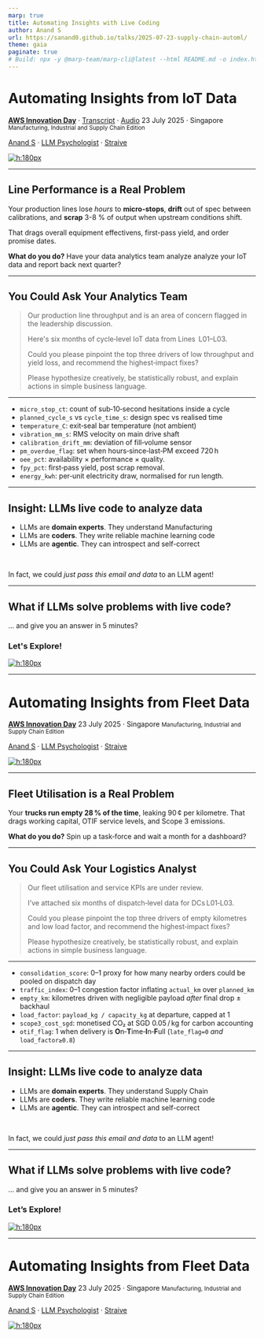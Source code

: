 ```yaml
---
marp: true
title: Automating Insights with Live Coding
author: Anand S
url: https://sanand0.github.io/talks/2025-07-23-supply-chain-automl/
theme: gaia
paginate: true
# Build: npx -y @marp-team/marp-cli@latest --html README.md -o index.html
---
```


<!-- _class: lead -->

# Automating Insights from IoT Data

[**AWS Innovation Day**](https://pages.awscloud.com/aws-mfg-industrial-suppy-chain-innovation-day.html) · [Transcript](https://github.com/sanand0/talks/blob/main/2025-07-23-supply-chain-automl/transcript.md) · [Audio](https://github.com/sanand0/talks/blob/main/2025-07-23-supply-chain-automl/audio.opus)
23 July 2025 · Singapore
<small>Manufacturing, Industrial and Supply Chain Edition</small>

[Anand S](https://s-anand.net/) · [LLM Psychologist](https://www.linkedin.com/in/sanand0/) · [Straive](https://straive.com/)

[![h:180px](https://api.qrserver.com/v1/create-qr-code/?size=150x150&data=https://sanand0.github.io/talks/2025-07-23-supply-chain-automl/)](https://sanand0.github.io/talks/2025-07-23-supply-chain-automl/)

---

## Line Performance is a Real Problem

Your production lines lose _hours_ to **micro-stops**, **drift** out of spec between calibrations, and **scrap** 3-8 % of output when upstream conditions shift.

That drags overall equipment effectivens, first-pass yield, and order promise dates.

**What do you do?** Have your data analytics team analyze analyze your IoT data and report back next quarter?

---

## You Could Ask Your Analytics Team

> Our production line throughput and is an area of concern flagged in the leadership discussion.
>
> Here's six months of cycle‑level IoT data from Lines  L01–L03.
>
> Could you please pinpoint the top three drivers of low throughput and yield loss, and recommend the highest‑impact fixes?
>
> Please hypothesize creatively, be statistically robust, and explain actions in simple business language.

---

- `micro_stop_ct`: count of sub‑10‑second hesitations inside a cycle
- `planned_cycle_s` vs `cycle_time_s`: design spec vs realised time
- `temperature_C`: exit‑seal bar temperature (not ambient)
- `vibration_mm_s`: RMS velocity on main drive shaft
- `calibration_drift_mm`: deviation of fill‑volume sensor
- `pm_overdue_flag`: set when hours‑since‑last‑PM exceed 720 h
- `oee_pct`: availability × performance × quality.
- `fpy_pct`: first‑pass yield, post scrap removal.
- `energy_kwh`: per‑unit electricity draw, normalised for run length.

---

## **Insight**: LLMs **live code** to analyze data

- LLMs are **domain experts**. They understand Manufacturing
- LLMs are **coders**. They write reliable machine learning code
- LLMs are **agentic**. They can introspect and self-correct

<br>

In fact, we could _just pass this email and data_ to an LLM agent!

---

<!-- _class: lead -->

## What if LLMs solve problems with **live code**?

... and give you an answer in 5 minutes?

### Let's Explore!

[![h:180px](https://api.qrserver.com/v1/create-qr-code/?size=150x150&data=https://sanand0.github.io/talks/2025-07-23-supply-chain-automl/)](https://sanand0.github.io/talks/2025-07-23-supply-chain-automl/)

---

<!-- _class: lead -->

# Automating Insights from Fleet Data

[**AWS Innovation Day**](https://pages.awscloud.com/aws-mfg-industrial-suppy-chain-innovation-day.html)
23 July 2025 · Singapore
<small>Manufacturing, Industrial and Supply Chain Edition</small>

[Anand S](https://s-anand.net/) · [LLM Psychologist](https://www.linkedin.com/in/sanand0/) · [Straive](https://straive.com/)

[![h:180px](https://api.qrserver.com/v1/create-qr-code/?size=150x150&data=https://sanand0.github.io/talks/2025-07-23-supply-chain-automl/)](https://sanand0.github.io/talks/2025-07-23-supply-chain-automl/)

---

## Fleet Utilisation is a Real Problem

Your **trucks run empty 28 % of the time**, leaking 90 ¢ per kilometre.
That drags working capital, OTIF service levels, and Scope 3 emissions.

**What do you do?** Spin up a task‑force and wait a month for a dashboard?

---

## You Could Ask Your Logistics Analyst

> Our fleet utilisation and service KPIs are under review.
>
> I’ve attached six months of dispatch‑level data for DCs L01‑L03.
>
> Could you please pinpoint the top three drivers of empty kilometres and low load factor, and recommend the highest‑impact fixes?
>
> Please hypothesize creatively, be statistically robust, and explain actions in simple business language.

---

- `consolidation_score`: 0–1 proxy for how many nearby orders could be pooled on dispatch day
- `traffic_index`: 0–1 congestion factor inflating `actual_km` over `planned_km`
- `empty_km`: kilometres driven with negligible payload _after_ final drop ± backhaul
- `load_factor`: `payload_kg / capacity_kg` at departure, capped at 1
- `scope3_cost_sgd`: monetised CO₂ at SGD 0.05 / kg for carbon accounting
- `otif_flag`: 1 when delivery is **O**n‑**T**ime‑**I**n‑**F**ull (`late_flag=0` _and_ `load_factor≥0.8`)

---

## **Insight**: LLMs **live code** to analyze data

- LLMs are **domain experts**. They understand Supply Chain
- LLMs are **coders**. They write reliable machine learning code
- LLMs are **agentic**. They can introspect and self-correct

<br>

In fact, we could _just pass this email and data_ to an LLM agent!

---

<!-- _class: lead -->

## What if LLMs solve problems with **live code**?

... and give you an answer in 5 minutes?

### Let’s Explore!

[![h:180px](https://api.qrserver.com/v1/create-qr-code/?size=150x150&data=https://sanand0.github.io/talks/2025-07-23-supply-chain-automl/)](https://sanand0.github.io/talks/2025-07-23-supply-chain-automl/)

---

<!-- _class: lead -->

# Automating Insights from Fleet Data

[**AWS Innovation Day**](https://pages.awscloud.com/aws-mfg-industrial-suppy-chain-innovation-day.html)
23 July 2025 · Singapore
<small>Manufacturing, Industrial and Supply Chain Edition</small>

[Anand S](https://s-anand.net/) · [LLM Psychologist](https://www.linkedin.com/in/sanand0/) · [Straive](https://straive.com/)

[![h:180px](https://api.qrserver.com/v1/create-qr-code/?size=150x150&data=https://sanand0.github.io/talks/2025-07-23-supply-chain-automl/)](https://sanand0.github.io/talks/2025-07-23-supply-chain-automl/)
